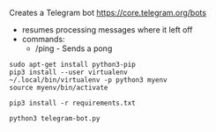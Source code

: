 Creates a Telegram bot https://core.telegram.org/bots

- resumes processing messages where it left off
- commands:
  - /ping - Sends a pong

```
sudo apt-get install python3-pip
pip3 install --user virtualenv
~/.local/bin/virtualenv -p python3 myenv
source myenv/bin/activate

pip3 install -r requirements.txt

python3 telegram-bot.py
```
